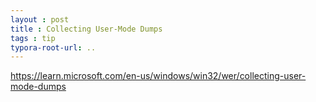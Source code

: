 ```yaml
---
layout : post
title : Collecting User-Mode Dumps
tags : tip
typora-root-url: ..
---
```




https://learn.microsoft.com/en-us/windows/win32/wer/collecting-user-mode-dumps




